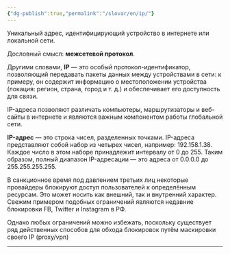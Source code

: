 ```yaml
---
{"dg-publish":true,"permalink":"/slovar/en/ip/"}
---
```



Уникальный адрес, идентифицирующий устройство в интернете или локальной сети.

Дословный смысл: **межсетевой протокол**.

Другими словами, **IP** — это особый протокол-идентификатор, позволяющий передавать пакеты данных между устройствами в сети: к примеру, он содержит информацию о местоположении устройства (локация: регион, страна, город и т. д.) и обеспечивает его доступность для связи.

IP-адреса позволяют различать компьютеры, маршрутизаторы и веб-сайты в интернете и являются важным компонентом работы глобальной сети.

**IP-адрес** — это строка чисел, разделенных точками. IP-адреса представляют собой набор из четырех чисел, например: 192.158.1.38. Каждое число в этом наборе принадлежит интервалу от 0 до 255. Таким образом, полный диапазон IP-адресации — это адреса от 0.0.0.0 до 255.255.255.255.

В санкционное время под давлением третьих лиц некоторые провайдеры блокируют доступ пользователей к определённым ресурсам. Это может носить как внешний, так и внутренний характер. Свежим примером подобных ограничений являются недавние блокировки FB, Twitter и Instagram в РФ.

Однако любых ограничений можно избежать, поскольку существует ряд действенных способов для обхода блокировок путём маскировки своего IP (proxy/vpn)

---
